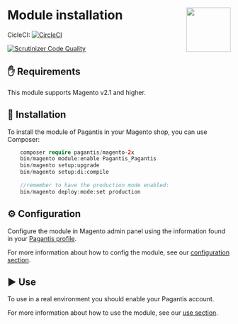 # Module installation <img src="https://camo.githubusercontent.com/758f1928ec7fd472d2183240199035f57ad95bfc/68747470733a2f2f646576656c6f7065722e706167616e7469732e636f6d2f6c6f676f732f706167616e7469735f7267625f636f6c6f722e706e67" width="100" align="right">

CicleCI: [![CircleCI](https://circleci.com/gh/pagantis/magento-2X/tree/master.svg?style=svg)](https://circleci.com/gh/pagantis/magento-2X/tree/master)

<!--
[![Latest Stable Version](https://poser.pugx.org/pagantis/magento-2x/v/stable)](https://packagist.org/packages/pagantis/magento-2x)
[![composer.lock](https://poser.pugx.org/pagantis/magento-2x/composerlock)](https://packagist.org/packages/pagantis/magento-2x)
-->
[![Scrutinizer Code Quality](https://scrutinizer-ci.com/g/pagantis/magento-2x/badges/quality-score.png?b=master)](https://scrutinizer-ci.com/g/pagantis/magento-2x/?branch=master)

## :hand: Requirements
This module supports Magento v2.1 and higher.

## :floppy_disk: Installation
To install the module of Pagantis in your Magento shop, you can use Composer:

```php
    composer require pagantis/magento-2x
    bin/magento module:enable Pagantis_Pagantis
    bin/magento setup:upgrade
    bin/magento setup:di:compile
    
    //remember to have the production mode enabled:
    bin/magento deploy:mode:set production
```

## :gear: Configuration
Configure the module in Magento admin panel using the information found in your [Pagantis profile](https://bo.pagantis.com/shop). 

For more information about how to config the module, see our [configuration section](/Documentation/configuration.md).

## :arrow_forward: Use
To use in a real environment you should enable your Pagantis account.

For more information about how to use the module, see our [use section](/Documentation/use.md).
